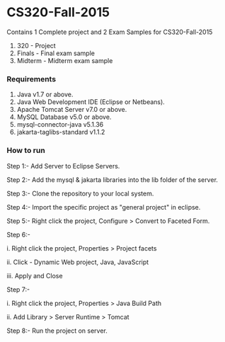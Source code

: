 # CS320-Fall-2015

Contains 1 Complete project and 2 Exam Samples for CS320-Fall-2015

1. 320 - Project
2. Finals - Final exam sample
3. Midterm - Midterm exam sample

### Requirements
1. Java v1.7 or above.
2. Java Web  Development IDE (Eclipse or Netbeans).
3. Apache Tomcat Server v7.0 or above.
4. MySQL Database v5.0 or above.
5. mysql-connector-java v5.1.36
6. jakarta-taglibs-standard v1.1.2

### How to run

Step 1:- Add Server to Eclipse Servers.

Step 2:- Add the mysql & jakarta libraries into the lib folder of the server.

Step 3:- Clone the repository to your local system.

Step 4:- Import the specific project as "general project" in eclipse.

Step 5:- Right click the project, Configure > Convert to Faceted Form.

Step 6:- 

   i. Right click the project, Properties > Project facets
  
   ii. Click - Dynamic Web project, Java, JavaScript
  
   iii. Apply and Close
  
         
Step 7:- 

   i. Right click the project, Properties > Java Build Path
  
   ii. Add Library > Server Runtime > Tomcat
  
         
Step 8:- Run the project on server.

